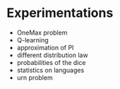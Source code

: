 # Experimentations

* OneMax problem
* Q-learning
* approximation of PI
* different distribution law
* probabilities of the dice
* statistics on languages	
* urn problem	
